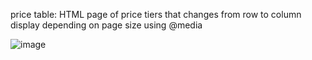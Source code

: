 price table:
HTML page of price tiers that changes from row to column display depending on page size using @media

![image](https://github.com/lirgoffer/web-development-/assets/93147694/41bc2cf5-b8a5-45be-9daa-b2be7e8dd867)
